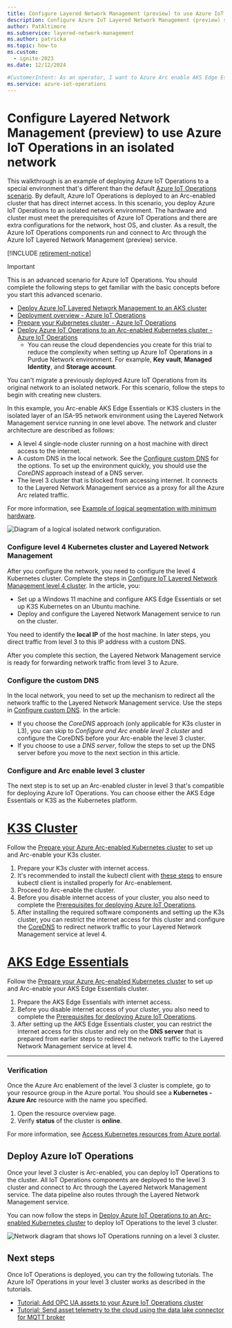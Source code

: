 ```yaml
---
title: Configure Layered Network Management (preview) to use Azure IoT Operations in an isolated network
description: Configure Azure IoT Layered Network Management (preview) service to enable Azure IoT Operations in an isolated network.
author: PatAltimore
ms.subservice: layered-network-management
ms.author: patricka
ms.topic: how-to
ms.custom:
  - ignite-2023
ms.date: 12/12/2024

#CustomerIntent: As an operator, I want to Azure Arc enable AKS Edge Essentials clusters using Layered Network Management so that I have secure isolate devices.
ms.service: azure-iot-operations
---
```


# Configure Layered Network Management (preview) to use Azure IoT Operations in an isolated network

This walkthrough is an example of deploying Azure IoT Operations to a special environment that's different than the default [Azure IoT Operations scenario](../get-started-end-to-end-sample/quickstart-deploy.md). By default, Azure IoT Operations is deployed to an Arc-enabled cluster that has direct internet access. In this scenario, you deploy Azure IoT Operations to an isolated network environment. The hardware and cluster must meet the prerequisites of Azure IoT Operations and there are extra configurations for the network, host OS, and cluster. As a result, the Azure IoT Operations components run and connect to Arc through the Azure IoT Layered Network Management (preview) service.

[!INCLUDE [retirement-notice](includes/retirement-notice.md)]

>[!IMPORTANT]
> This is an advanced scenario for Azure IoT Operations. You should complete the following steps to get familiar with the basic concepts before you start this advanced scenario.
> - [Deploy Azure IoT Layered Network Management to an AKS cluster](howto-deploy-aks-layered-network.md)
> - [Deployment overview - Azure IoT Operations](../deploy-iot-ops/overview-deploy.md)
> - [Prepare your Kubernetes cluster - Azure IoT Operations](../deploy-iot-ops/howto-prepare-cluster.md)
> - [Deploy Azure IoT Operations to an Arc-enabled Kubernetes cluster - Azure IoT Operations](../deploy-iot-ops/howto-deploy-iot-operations.md)
>     - You can reuse the cloud dependencies you create for this trial to reduce the complexity when setting up Azure IoT Operations in a Purdue Network environment. For example, **Key vault**, **Managed Identity**, and **Storage account**.
>
> You can't migrate a previously deployed Azure IoT Operations from its original network to an isolated network. For this scenario, follow the steps to begin with creating new clusters.

In this example, you Arc-enable AKS Edge Essentials or K3S clusters in the isolated layer of an ISA-95 network environment using the Layered Network Management service running in one level above.
The network and cluster architecture are described as follows:
- A level 4 single-node cluster running on a host machine with direct access to the internet.
- A custom DNS in the local network. See the [Configure custom DNS](howto-configure-layered-network.md#configure-custom-dns) for the options. To set up the environment quickly, you should use the *CoreDNS* approach instead of a DNS server.
- The level 3 cluster that is blocked from accessing internet. It connects to the Layered Network Management service as a proxy for all the Azure Arc related traffic.

For more information, see [Example of logical segmentation with minimum hardware](howto-configure-layered-network.md#example-of-logical-segmentation-with-minimum-hardware).

![Diagram of a logical isolated network configuration.](./media/howto-configure-layered-network/logical-network-segmentation.png)


### Configure level 4 Kubernetes cluster and Layered Network Management

After you configure the network, you need to configure the level 4 Kubernetes cluster. Complete the steps in [Configure IoT Layered Network Management level 4 cluster](./howto-configure-l4-cluster-layered-network.md). In the article, you:

- Set up a Windows 11 machine and configure AKS Edge Essentials or set up K3S Kubernetes on an Ubuntu machine.
- Deploy and configure the Layered Network Management service to run on the cluster.

You need to identify the **local IP** of the host machine. In later steps, you direct traffic from level 3 to this IP address with a custom DNS.

After you complete this section, the Layered Network Management service is ready for forwarding network traffic from level 3 to Azure.

### Configure the custom DNS

In the local network, you need to set up the mechanism to redirect all the network traffic to the Layered Network Management service. Use the steps in [Configure custom DNS](howto-configure-layered-network.md#configure-custom-dns). In the article: 
- If you choose the *CoreDNS* approach (only applicable for K3s cluster in L3), you can skip to *Configure and Arc enable level 3 cluster* and configure the CoreDNS before your Arc-enable the level 3 cluster.
- If you choose to use a *DNS server*, follow the steps to set up the DNS server before you move to the next section in this article.

### Configure and Arc enable level 3 cluster

The next step is to set up an Arc-enabled cluster in level 3 that's compatible for deploying Azure IoT Operations. You can choose either the AKS Edge Essentials or K3S as the Kubernetes platform.

# [K3S Cluster](#tab/k3s)

Follow the [Prepare your Azure Arc-enabled Kubernetes cluster](../deploy-iot-ops/howto-prepare-cluster.md) to set up and Arc-enable your K3s cluster.

1. Prepare your K3s cluster with internet access.
1. It's recommended to install the kubectl client with [these steps](/azure/azure-arc/kubernetes/troubleshooting#azure-cli) to ensure kubectl client is installed properly for Arc-enablement.
1. Proceed to Arc-enable the cluster.
1. Before you disable internet access of your cluster, you also need to complete the [Prerequisites for deploying Azure IoT Operations](/azure/iot-operations/deploy-iot-ops/howto-deploy-iot-operations#prerequisites).
1. After installing the required software components and setting up the K3s cluster, you can restrict the internet access for this cluster and configure the [CoreDNS](howto-configure-layered-network.md#configure-custom-dns) to redirect network traffic to your Layered Network Management service at level 4.

# [AKS Edge Essentials](#tab/aksee)

Follow the [Prepare your Azure Arc-enabled Kubernetes cluster](../deploy-iot-ops/howto-prepare-cluster.md) to set up and Arc-enable your AKS Edge Essentials cluster.

1. Prepare the AKS Edge Essentials with internet access.
1. Before you disable internet access of your cluster, you also need to complete the [Prerequisites for deploying Azure IoT Operations](/azure/iot-operations/deploy-iot-ops/howto-deploy-iot-operations#prerequisites).
1. After setting up the AKS Edge Essentials cluster, you can restrict the internet access for this cluster and rely on the **DNS server** that is prepared from earlier steps to redirect the network traffic to the Layered Network Management service at level 4. 

---

### Verification

Once the Azure Arc enablement of the level 3 cluster is complete, go to your resource group in the Azure portal. You should see a **Kubernetes - Azure Arc** resource with the name you specified.

1. Open the resource overview page. 
1. Verify **status** of the cluster is **online**.

For more information, see [Access Kubernetes resources from Azure portal](/azure/azure-arc/kubernetes/kubernetes-resource-view).

## Deploy Azure IoT Operations

Once your level 3 cluster is Arc-enabled, you can deploy IoT Operations to the cluster. All IoT Operations components are deployed to the level 3 cluster and connect to Arc through the Layered Network Management service. The data pipeline also routes through the Layered Network Management service.

You can now follow the steps in [Deploy Azure IoT Operations to an Arc-enabled Kubernetes cluster](../deploy-iot-ops/howto-deploy-iot-operations.md) to deploy IoT Operations to the level 3 cluster.

![Network diagram that shows IoT Operations running on a level 3 cluster.](./media/howto-configure-layered-network/logical-network-segmentation-2.png)

## Next steps

Once IoT Operations is deployed, you can try the following tutorials. The Azure IoT Operations in your level 3 cluster works as described in the tutorials.

- [Tutorial: Add OPC UA assets to your Azure IoT Operations cluster](../end-to-end-tutorials/tutorial-add-assets.md)
- [Tutorial: Send asset telemetry to the cloud using the data lake connector for MQTT broker](../end-to-end-tutorials/tutorial-upload-messages-to-cloud.md)
